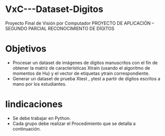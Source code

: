 # VxC---Dataset-Digitos
Proyecto Final de Visión por Computador
PROYECTO DE APLICACIÓN – SEGUNDO PARCIAL 
RECONOCIMIENTO DE DÍGITOS

# Objetivos
* Procesar un dataset de imágenes de dígitos manuscritos con el fin de
obtener la matriz de características Xtrain (usando el algoritmo de momentos
de Hu) y el vector de etiquetas ytrain correspondiente.
* Generar un dataset de prueba Xtest , ytest a partir de dígitos escritos a
mano por los estudiantes.

# Iindicaciones
* Se debe trabajar en Python. 
* Cada grupo debe realizar el Procedimiento que se detalla a continuación.
